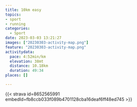 ```yaml
---
title: 10km easy
topics:
- sport
- running
categories:
  - Sport
date: 2023-03-03 13:21:27
images: ["20230303-activity-map.png"]
feature: "20230303-activity-map.png"
activitydata:
  pace: 4:52min/km
  elevation: 38mt
  distance: 10.18km
  duration: 49:34
places: []

---
```


<!--more--> 

 [//]: # ({{< figure src="20230303-activity-map.png" title="map" >}})


{{< strava id=8652565991 embedId=fb8ccb033f089b4701128cba16deaf6ff48ed745 >}}
